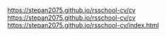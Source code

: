 https://stepan2075.github.io/rsschool-cv/cv
https://stepan2075.github.io/rsschool-cv/cv https://stepan2075.github.io/rsschool-cv/index.html

